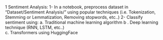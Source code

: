 1	Sentiment Analysis:
    1-	In a notebook, preprocess dataset in “Dataset/Sentiment Analysis/” using popular techniques (i.e. Tokenization, Stemming or Lemmatization, Removing stopwords, etc..)
    2-	Classify sentiment using:
          a.	Traditional machine learning algorithm
          b .	Deep learning technique (RNN, LSTM, etc..)  
          c.	Transformers using HuggingFace
